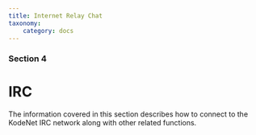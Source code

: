 ```yaml
---
title: Internet Relay Chat
taxonomy:
    category: docs
---
```


### Section 4
# IRC

The information covered in this section describes how to connect to the KodeNet IRC network along with other related functions.
